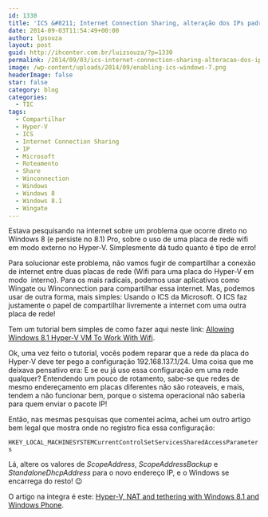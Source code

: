 ```yaml
---
id: 1330
title: 'ICS &#8211; Internet Connection Sharing, alteração dos IPs padrão'
date: 2014-09-03T11:54:49+00:00
author: lpsouza
layout: post
guid: http://ihcenter.com.br/luizsouza/?p=1330
permalink: /2014/09/03/ics-internet-connection-sharing-alteracao-dos-ips-padrao/
image: /wp-content/uploads/2014/09/enabling-ics-windows-7.png
headerImage: false
star: false
category: blog
categories:
  - TIC
tags:
  - Compartilhar
  - Hyper-V
  - ICS
  - Internet Connection Sharing
  - IP
  - Microsoft
  - Roteamento
  - Share
  - Winconnection
  - Windows
  - Windows 8
  - Windows 8.1
  - Wingate
---
```

Estava pesquisando na internet sobre um problema que ocorre direto no Windows 8 (e persiste no 8.1) Pro, sobre o uso de uma placa de rede wifi em modo externo no Hyper-V. Simplesmente dá tudo quanto é tipo de erro!

Para solucionar este problema, não vamos fugir de compartilhar a conexão de internet entre duas placas de rede (Wifi para uma placa do Hyper-V em modo  interno). Para os mais radicais, podemos usar aplicativos como Wingate ou Winconnection para compartilhar essa internet. Mas, podemos usar de outra forma, mais simples: Usando o ICS da Microsoft. O ICS faz justamente o papel de compartilhar livremente a internet com uma outra placa de rede!<!--more-->

Tem um tutorial bem simples de como fazer aqui neste link: <a title="Allowing Windows 8.1 Hyper-V VM To Work With Wifi" href="https://rowell.dionicio.net/allowing-windows-8-1-hyper-v-vm-to-work-with-wifi/" target="_blank">Allowing Windows 8.1 Hyper-V VM To Work With Wifi</a>.

Ok, uma vez feito o tutorial, vocês podem reparar que a rede da placa do Hyper-V deve ter pego a configuração 192.168.137.1/24. Uma coisa que me deixava pensativo era: E se eu já uso essa configuração em uma rede qualquer? Entendendo um pouco de rotamento, sabe-se que redes de mesmo endereçamento em placas diferentes não são roteaveis, e mais, tendem a não funcionar bem, porque o sistema operacional não saberia para quem enviar o pacote IP!

Então, nas mesmas pesquisas que comentei acima, achei um outro artigo bem legal que mostra onde no registro fica essa configuração:

`HKEY_LOCAL_MACHINESYSTEMCurrentControlSetServicesSharedAccessParameters`

Lá, altere os valores de _ScopeAddress_, _ScopeAddressBackup_ e _StandaloneDhcpAddress_ para o novo endereço IP, e o Windows se encarrega do resto! 😉

O artigo na integra é este: <a title="Hyper-V, NAT and tethering with Windows 8.1 and Windows Phone" href="http://www.vikingweb.it/wordpress/?p=430" target="_blank">Hyper-V, NAT and tethering with Windows 8.1 and Windows Phone</a>.